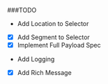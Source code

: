 ###TODO
* Add Location to Selector
* [X] Add Segment to Selector
* [X] Implement Full Payload Spec
* Add Logging
* [X] Add Rich Message
